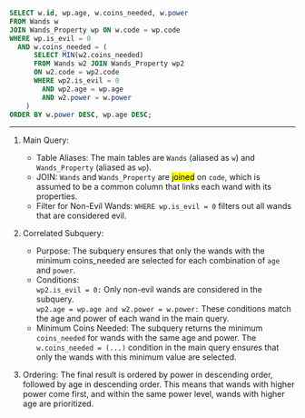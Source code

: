 

```sql
SELECT w.id, wp.age, w.coins_needed, w.power
FROM Wands w
JOIN Wands_Property wp ON w.code = wp.code
WHERE wp.is_evil = 0
  AND w.coins_needed = (
      SELECT MIN(w2.coins_needed)
      FROM Wands w2 JOIN Wands_Property wp2
      ON w2.code = wp2.code
      WHERE wp2.is_evil = 0
        AND wp2.age = wp.age
        AND w2.power = w.power
    )
ORDER BY w.power DESC, wp.age DESC;
```

<hr/>

1. Main Query:
    * Table Aliases: The main tables are ```Wands``` (aliased as ```w```) and ```Wands_Property``` (aliased as ```wp```).
    * JOIN: ```Wands``` and ```Wands_Property``` are <Mark>joined</Mark> on ```code```, which is assumed to be a common column that links each wand with its properties.
    * Filter for Non-Evil Wands: ```WHERE wp.is_evil = 0``` filters out all wands that are considered evil.
  
2. Correlated Subquery:
    * Purpose: The subquery ensures that only the wands with the minimum coins_needed are selected for each combination of ```age``` and ```power```.
    * Conditions:<br/>
        ```wp2.is_evil = 0:``` Only non-evil wands are considered in the subquery. <br/>
        ```wp2.age = wp.age and w2.power = w.power:``` These conditions match the age and power of each wand in the main query.
    * Minimum Coins Needed: The subquery returns the minimum ```coins_needed``` for wands with the same age and power. The ```w.coins_needed = (...)``` condition in the main query ensures that only the wands with this minimum value are selected.

3. Ordering:
    The final result is ordered by power in descending order, followed by age in descending order. This means that wands with higher power come first, and within the same power level, wands with higher age are prioritized.
